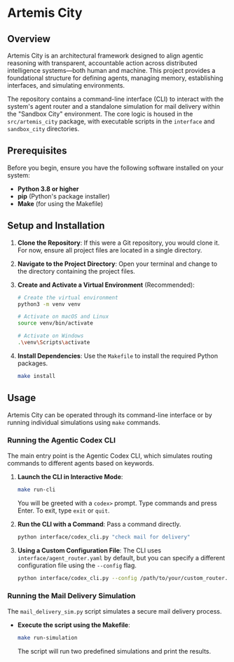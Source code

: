 # Artemis City

## Overview

Artemis City is an architectural framework designed to align agentic reasoning with transparent, accountable action across distributed intelligence systems—both human and machine. This project provides a foundational structure for defining agents, managing memory, establishing interfaces, and simulating environments.

The repository contains a command-line interface (CLI) to interact with the system's agent router and a standalone simulation for mail delivery within the "Sandbox City" environment. The core logic is housed in the `src/artemis_city` package, with executable scripts in the `interface` and `sandbox_city` directories.

## Prerequisites

Before you begin, ensure you have the following software installed on your system:
- **Python 3.8 or higher**
- **pip** (Python's package installer)
- **Make** (for using the Makefile)

## Setup and Installation

1.  **Clone the Repository**:
    If this were a Git repository, you would clone it. For now, ensure all project files are located in a single directory.

2.  **Navigate to the Project Directory**:
    Open your terminal and change to the directory containing the project files.

3.  **Create and Activate a Virtual Environment** (Recommended):
    ```bash
    # Create the virtual environment
    python3 -m venv venv

    # Activate on macOS and Linux
    source venv/bin/activate

    # Activate on Windows
    .\venv\Scripts\activate
    ```

4.  **Install Dependencies**:
    Use the `Makefile` to install the required Python packages.
    ```bash
    make install
    ```

## Usage

Artemis City can be operated through its command-line interface or by running individual simulations using `make` commands.

### Running the Agentic Codex CLI

The main entry point is the Agentic Codex CLI, which simulates routing commands to different agents based on keywords.

1.  **Launch the CLI in Interactive Mode**:
    ```bash
    make run-cli
    ```
    You will be greeted with a `codex>` prompt. Type commands and press Enter. To exit, type `exit` or `quit`.

2.  **Run the CLI with a Command**:
    Pass a command directly.
    ```bash
    python interface/codex_cli.py "check mail for delivery"
    ```

3.  **Using a Custom Configuration File**:
    The CLI uses `interface/agent_router.yaml` by default, but you can specify a different configuration file using the `--config` flag.
    ```bash
    python interface/codex_cli.py --config /path/to/your/custom_router.yaml
    ```

### Running the Mail Delivery Simulation

The `mail_delivery_sim.py` script simulates a secure mail delivery process.

-   **Execute the script using the Makefile**:
    ```bash
    make run-simulation
    ```
    The script will run two predefined simulations and print the results.